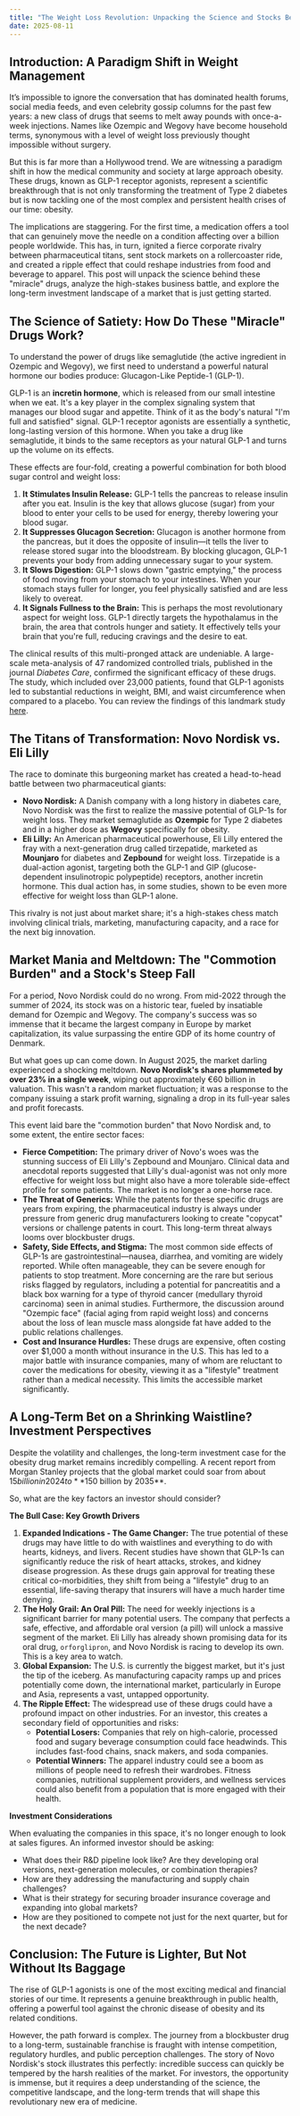 ```yaml
---
title: "The Weight Loss Revolution: Unpacking the Science and Stocks Behind GLP-1 Drugs"
date: 2025-08-11
---
```


## Introduction: A Paradigm Shift in Weight Management

It’s impossible to ignore the conversation that has dominated health forums, social media feeds, and even celebrity gossip columns for the past few years: a new class of drugs that seems to melt away pounds with once-a-week injections. Names like Ozempic and Wegovy have become household terms, synonymous with a level of weight loss previously thought impossible without surgery.

But this is far more than a Hollywood trend. We are witnessing a paradigm shift in how the medical community and society at large approach obesity. These drugs, known as GLP-1 receptor agonists, represent a scientific breakthrough that is not only transforming the treatment of Type 2 diabetes but is now tackling one of the most complex and persistent health crises of our time: obesity.

The implications are staggering. For the first time, a medication offers a tool that can genuinely move the needle on a condition affecting over a billion people worldwide. This has, in turn, ignited a fierce corporate rivalry between pharmaceutical titans, sent stock markets on a rollercoaster ride, and created a ripple effect that could reshape industries from food and beverage to apparel. This post will unpack the science behind these "miracle" drugs, analyze the high-stakes business battle, and explore the long-term investment landscape of a market that is just getting started.

## The Science of Satiety: How Do These "Miracle" Drugs Work?

To understand the power of drugs like semaglutide (the active ingredient in Ozempic and Wegovy), we first need to understand a powerful natural hormone our bodies produce: Glucagon-Like Peptide-1 (GLP-1).

GLP-1 is an **incretin hormone**, which is released from our small intestine when we eat. It's a key player in the complex signaling system that manages our blood sugar and appetite. Think of it as the body's natural "I'm full and satisfied" signal. GLP-1 receptor agonists are essentially a synthetic, long-lasting version of this hormone. When you take a drug like semaglutide, it binds to the same receptors as your natural GLP-1 and turns up the volume on its effects.

These effects are four-fold, creating a powerful combination for both blood sugar control and weight loss:

1.  **It Stimulates Insulin Release:** GLP-1 tells the pancreas to release insulin after you eat. Insulin is the key that allows glucose (sugar) from your blood to enter your cells to be used for energy, thereby lowering your blood sugar.
2.  **It Suppresses Glucagon Secretion:** Glucagon is another hormone from the pancreas, but it does the opposite of insulin—it tells the liver to release stored sugar into the bloodstream. By blocking glucagon, GLP-1 prevents your body from adding unnecessary sugar to your system.
3.  **It Slows Digestion:** GLP-1 slows down "gastric emptying," the process of food moving from your stomach to your intestines. When your stomach stays fuller for longer, you feel physically satisfied and are less likely to overeat.
4.  **It Signals Fullness to the Brain:** This is perhaps the most revolutionary aspect for weight loss. GLP-1 directly targets the hypothalamus in the brain, the area that controls hunger and satiety. It effectively tells your brain that you're full, reducing cravings and the desire to eat.

The clinical results of this multi-pronged attack are undeniable. A large-scale meta-analysis of 47 randomized controlled trials, published in the journal *Diabetes Care*, confirmed the significant efficacy of these drugs. The study, which included over 23,000 patients, found that GLP-1 agonists led to substantial reductions in weight, BMI, and waist circumference when compared to a placebo. You can review the findings of this landmark study [here](https://doi.org/10.2337/dc24-1678).

## The Titans of Transformation: Novo Nordisk vs. Eli Lilly

The race to dominate this burgeoning market has created a head-to-head battle between two pharmaceutical giants:

*   **Novo Nordisk:** A Danish company with a long history in diabetes care, Novo Nordisk was the first to realize the massive potential of GLP-1s for weight loss. They market semaglutide as **Ozempic** for Type 2 diabetes and in a higher dose as **Wegovy** specifically for obesity.
*   **Eli Lilly:** An American pharmaceutical powerhouse, Eli Lilly entered the fray with a next-generation drug called tirzepatide, marketed as **Mounjaro** for diabetes and **Zepbound** for weight loss. Tirzepatide is a dual-action agonist, targeting both the GLP-1 and GIP (glucose-dependent insulinotropic polypeptide) receptors, another incretin hormone. This dual action has, in some studies, shown to be even more effective for weight loss than GLP-1 alone.

This rivalry is not just about market share; it's a high-stakes chess match involving clinical trials, marketing, manufacturing capacity, and a race for the next big innovation.

## Market Mania and Meltdown: The "Commotion Burden" and a Stock's Steep Fall

For a period, Novo Nordisk could do no wrong. From mid-2022 through the summer of 2024, its stock was on a historic tear, fueled by insatiable demand for Ozempic and Wegovy. The company's success was so immense that it became the largest company in Europe by market capitalization, its value surpassing the entire GDP of its home country of Denmark.

But what goes up can come down. In August 2025, the market darling experienced a shocking meltdown. **Novo Nordisk's shares plummeted by over 23% in a single week**, wiping out approximately €60 billion in valuation. This wasn't a random market fluctuation; it was a response to the company issuing a stark profit warning, signaling a drop in its full-year sales and profit forecasts.

This event laid bare the "commotion burden" that Novo Nordisk and, to some extent, the entire sector faces:

*   **Fierce Competition:** The primary driver of Novo's woes was the stunning success of Eli Lilly's Zepbound and Mounjaro. Clinical data and anecdotal reports suggested that Lilly's dual-agonist was not only more effective for weight loss but might also have a more tolerable side-effect profile for some patients. The market is no longer a one-horse race.
*   **The Threat of Generics:** While the patents for these specific drugs are years from expiring, the pharmaceutical industry is always under pressure from generic drug manufacturers looking to create "copycat" versions or challenge patents in court. This long-term threat always looms over blockbuster drugs.
*   **Safety, Side Effects, and Stigma:** The most common side effects of GLP-1s are gastrointestinal—nausea, diarrhea, and vomiting are widely reported. While often manageable, they can be severe enough for patients to stop treatment. More concerning are the rare but serious risks flagged by regulators, including a potential for pancreatitis and a black box warning for a type of thyroid cancer (medullary thyroid carcinoma) seen in animal studies. Furthermore, the discussion around "Ozempic face" (facial aging from rapid weight loss) and concerns about the loss of lean muscle mass alongside fat have added to the public relations challenges.
*   **Cost and Insurance Hurdles:** These drugs are expensive, often costing over $1,000 a month without insurance in the U.S. This has led to a major battle with insurance companies, many of whom are reluctant to cover the medications for obesity, viewing it as a "lifestyle" treatment rather than a medical necessity. This limits the accessible market significantly.

## A Long-Term Bet on a Shrinking Waistline? Investment Perspectives

Despite the volatility and challenges, the long-term investment case for the obesity drug market remains incredibly compelling. A recent report from Morgan Stanley projects that the global market could soar from about $15 billion in 2024 to **$150 billion by 2035**.

So, what are the key factors an investor should consider?

**The Bull Case: Key Growth Drivers**

1.  **Expanded Indications - The Game Changer:** The true potential of these drugs may have little to do with waistlines and everything to do with hearts, kidneys, and livers. Recent studies have shown that GLP-1s can significantly reduce the risk of heart attacks, strokes, and kidney disease progression. As these drugs gain approval for treating these critical co-morbidities, they shift from being a "lifestyle" drug to an essential, life-saving therapy that insurers will have a much harder time denying.
2.  **The Holy Grail: An Oral Pill:** The need for weekly injections is a significant barrier for many potential users. The company that perfects a safe, effective, and affordable oral version (a pill) will unlock a massive segment of the market. Eli Lilly has already shown promising data for its oral drug, `orforglipron`, and Novo Nordisk is racing to develop its own. This is a key area to watch.
3.  **Global Expansion:** The U.S. is currently the biggest market, but it's just the tip of the iceberg. As manufacturing capacity ramps up and prices potentially come down, the international market, particularly in Europe and Asia, represents a vast, untapped opportunity.
4.  **The Ripple Effect:** The widespread use of these drugs could have a profound impact on other industries. For an investor, this creates a secondary field of opportunities and risks:
    *   **Potential Losers:** Companies that rely on high-calorie, processed food and sugary beverage consumption could face headwinds. This includes fast-food chains, snack makers, and soda companies.
    *   **Potential Winners:** The apparel industry could see a boom as millions of people need to refresh their wardrobes. Fitness companies, nutritional supplement providers, and wellness services could also benefit from a population that is more engaged with their health.

**Investment Considerations**

When evaluating the companies in this space, it's no longer enough to look at sales figures. An informed investor should be asking:
*   What does their R&D pipeline look like? Are they developing oral versions, next-generation molecules, or combination therapies?
*   How are they addressing the manufacturing and supply chain challenges?
*   What is their strategy for securing broader insurance coverage and expanding into global markets?
*   How are they positioned to compete not just for the next quarter, but for the next decade?

## Conclusion: The Future is Lighter, But Not Without Its Baggage

The rise of GLP-1 agonists is one of the most exciting medical and financial stories of our time. It represents a genuine breakthrough in public health, offering a powerful tool against the chronic disease of obesity and its related conditions.

However, the path forward is complex. The journey from a blockbuster drug to a long-term, sustainable franchise is fraught with intense competition, regulatory hurdles, and public perception challenges. The story of Novo Nordisk's stock illustrates this perfectly: incredible success can quickly be tempered by the harsh realities of the market. For investors, the opportunity is immense, but it requires a deep understanding of the science, the competitive landscape, and the long-term trends that will shape this revolutionary new era of medicine.
